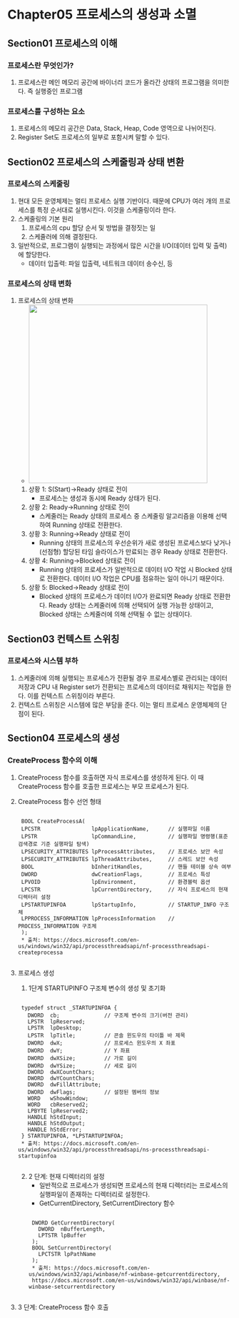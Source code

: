 # Chapter05  프로세스의 생성과 소멸
## Section01 프로세스의 이해
### 프로세스란 무엇인가?
1. 프로세스란 메인 메모리 공간에 바이너리 코드가 올라간 상태의 프로그램을 의미한다. 즉 실행중인 프로그램

### 프로세스를 구성하는 요소
1. 프로세스의 메모리 공간은 Data, Stack, Heap, Code 영역으로 나뉘어진다.
2. Register Set도 프로세스의 일부로 포함시켜 말할 수 있다.

## Section02 프로세스의 스케줄링과 상태 변환
### 프로세스의 스케줄링
1. 현대 모든 운영체제는 멀티 프로세스 실행 기반이다. 때문에 CPU가 여러 개의 프로세스를 특정 순서대로 실행시킨다. 이것을 스케줄링이라 한다.
2. 스케줄링의 기본 원리
    1) 프로세스의 cpu 할당 순서 및 방법을 결정짓는 일
    2) 스케줄러에 의해 결정된다.
3. 일반적으로, 프로그램이 실행되는 과정에서 많은 시간을 I/O(데이터 입력 및 출력)에 할당한다.
    * 데이터 입출력: 파일 입출력, 네트워크 데이터 송수신, 등

### 프로세스의 상태 변화
1. 프로세스의 상태 변화
    * <img width="400" src="https://user-images.githubusercontent.com/95362065/145715593-e8667741-8f15-41f5-8988-8e590b9ba552.png">
    1) 상황 1: S(Start)->Ready 상태로 전이
        * 프로세스는 생성과 동시에 Ready 상태가 된다.
    2) 상황 2: Ready->Running 상태로 전이
        * 스케줄러는 Ready 상태의 프로세스 중 스케줄링 알고리즘을 이용해 선택하여 Running 상태로 전환한다.
    3) 상황 3: Running->Ready 상태로 전이
        * Running 상태의 프로세스의 우선순위가 새로 생성된 프로세스보다 낮거나(선점형) 할당된 타임 슬라이스가 만료되는 경우 Ready 상태로 전환한다.
    4) 상황 4: Running->Blocked 상태로 전이
        * Running 상태의 프로세스가 일반적으로 데이터 I/O 작업 시 Blocked 상태로 전환한다. 데이터 I/O 작업은 CPU를 점유하는 일이 아니기 때문이다.
    5) 상황 5: Blocked->Ready 상태로 전이
        * Blocked 상태의 프로세스가 데이터 I/O가 완료되면 Ready 상태로 전환한다. Ready 상태는 스케줄러에 의해 선택되어 실행 가능한 상태이고, Blocked 상태는 스케줄러에 의해 선택될 수 없는 상태이다.

## Section03 컨텍스트 스위칭
### 프로세스와 시스템 부하
1. 스케줄러에 의해 실행되는 프로세스가 전환될 경우 프로세스별로 관리되는 데이터 저장과 CPU 내 Register set가 전환되는 프로세스의 데이터로 채워지는 작업을 한다. 이를 컨텍스트 스위칭이라 부른다.
2. 컨텍스트 스위칭은 시스템에 많은 부담을 준다. 이는 멀티 프로세스 운영체제의 단점이 된다.

## Section04 프로세스의 생성
### CreateProcess 함수의 이해
1. CreateProcess 함수를 호출하면 자식 프로세스를 생성하게 된다. 이 때 CreateProcess 함수를 호출한 프로세스는 부모 프로세스가 된다.
2. CreateProcess 함수 선언 형태
    <pre><code>
    BOOL CreateProcessA(
    LPCSTR                lpApplicationName,      // 실행파일 이름
    LPSTR                 lpCommandLine,          // 실행파일 명령행(표준 검색경로 기준 실행파일 탐색)
    LPSECURITY_ATTRIBUTES lpProcessAttributes,    // 프로세스 보안 속성
    LPSECURITY_ATTRIBUTES lpThreadAttributes,     // 스레드 보안 속성
    BOOL                  bInheritHandles,        // 핸들 테이블 상속 여부
    DWORD                 dwCreationFlags,        // 프로세스 특성
    LPVOID                lpEnvironment,          // 환경블럭 옵션
    LPCSTR                lpCurrentDirectory,     // 자식 프로세스의 현재 디렉터리 설정 
    LPSTARTUPINFOA        lpStartupInfo,          // STARTUP_INFO 구조체
    LPPROCESS_INFORMATION lpProcessInformation    // PROCESS_INFORMATION 구조체
    );
    * 출처: https://docs.microsoft.com/en-us/windows/win32/api/processthreadsapi/nf-processthreadsapi-createprocessa
    </code></pre>    
3. 프로세스 생성
    1) 1단계 STARTUPINFO 구조체 변수의 생성 및 초기화

    <pre><code>
    typedef struct _STARTUPINFOA {
      DWORD  cb;              // 구조체 변수의 크기(버전 관리)
      LPSTR  lpReserved;
      LPSTR  lpDesktop;
      LPSTR  lpTitle;         // 콘솔 윈도우의 타이틀 바 제목
      DWORD  dwX;             // 프로세스 윈도우의 X 좌표
      DWORD  dwY;             // Y 좌표
      DWORD  dwXSize;         // 가로 길이
      DWORD  dwYSize;         // 세로 길이
      DWORD  dwXCountChars;
      DWORD  dwYCountChars;
      DWORD  dwFillAttribute;
      DWORD  dwFlags;         // 설정된 멤버의 정보
      WORD   wShowWindow;
      WORD   cbReserved2;
      LPBYTE lpReserved2;
      HANDLE hStdInput;
      HANDLE hStdOutput;
      HANDLE hStdError;
    } STARTUPINFOA, *LPSTARTUPINFOA;
    * 출처: https://docs.microsoft.com/en-us/windows/win32/api/processthreadsapi/ns-processthreadsapi-startupinfoa
    </code></pre>

    2) 2 단계: 현재 디렉터리의 설정
        * 일반적으로 프로세스가 생성되면 프로세스의 현재 디렉터리는 프로세스의 실행파일이 존재하는 디렉터리로 설정한다.
        * GetCurrentDirectory, SetCurrentDirectory 함수
        <pre><code>
        DWORD GetCurrentDirectory(
          DWORD  nBufferLength,
          LPTSTR lpBuffer
        );
        BOOL SetCurrentDirectory(
          LPCTSTR lpPathName
        );
        * 출처: https://docs.microsoft.com/en-us/windows/win32/api/winbase/nf-winbase-getcurrentdirectory, 
        https://docs.microsoft.com/en-us/windows/win32/api/winbase/nf-winbase-setcurrentdirectory
        </code></pre>

  3) 3 단계: CreateProcess 함수 호출
